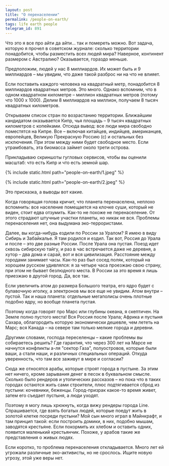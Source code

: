 ```yaml
---
layout: post
title: "О перенаселении"
permalink: /people-on-earth/
tags: life earth people
telegram_id: 891
---
```


Что это я все про айти да айти… так и помереть можно. Вот задача, которую я
прочел в советском журнале: сколько территории понадобится, чтобы разместить
всех людей мира? Наверное, континент размером с Австралию? Оказывается, гораздо
меньше.

Предположим, людей у нас 8 миллиардов. Их может быть и 9 миллиардов – мы увидим,
что даже такой разброс ни на что не влияет.

Если поставить каждого человека на квадратный метр, понадобится 8 миллиардов
квадратных метров. Это много. Однако вспомним, что в одном квадратном километре
– миллион квадратных метров (потому что 1000 х 1000). Делим 8 миллиардов на
миллион, получаем 8 тысяч квадратных километров.

Открываем список стран по возрастанию территории. Ближайшим кандидатом
оказывается Кипр, чья площадь – 9 тысяч квадратных километров с
копейками. Отсюда вывод: все люди мира свободно поместятся на Кипре. Все –
включая китайцев, индийцев, американцев, европейцев, Великую Прекрасную Россию
(с) и остальных без исключения. При этом между ними будет свободное место. Если
утрамбовать, эта биомасса займет около трети острова.

Прикладываю скриншоты гугловых сервисов, чтобы вы оценили масштаб: что есть Кипр
и что есть земной шар.

{% include static.html path="people-on-earth/1.jpeg" %}

{% include static.html path="people-on-earth/2.jpeg" %}

Это присказка, а выводы вот какие.

Когда говорящая голова кричит, что планета перенаселена, неплохо вспомнить: все
население помещается на клочке суши, который не виден, стоит едва
отзумить. Как-то не похоже не перенаселение. От этого страдают штучные участки
планеты, но никак не вся. Проблемы перенаселения нет, она выдумана
эко-террористами.

Далее, вы когда-нибудь ездили по России за Уралом? Я имею в виду Сибирь и
Забайкалье. Я там родился и ездил. Так вот, Россия до Урала и после – это две
разные России. После Урала она пустая. Поезд идет сквозь сибирскую тайгу, и раз
в час встречается даже не деревня, а хутор – два дома и сарай, вот и вся
цивилизация. Расстояние между городами занимает часы. Как-то раз был сосед
поляк, который на хорошем русском удивлялся: я за четыре часа проезжаю свою
страну, при этом не бывает безлюдного места. В России за это время я лишь
приезжаю в другой город. Да, все так.

Если увеличить атом до размера Большого театра, его ядро будет с булавочную
иголку, а электронов мы все еще не увидим. Атом внутри – пустой. Так и наша
планета: отдельные мегаполисы очень плотные подобно ядру, но вообще планета
пустая.

Поэтому когда говорят про Марс или глубины океана, я скептичен. На Земле полно
пустого места! Вся Россия после Урала; Африка и пустыня Сахара, облагородить
которую экономически дешевле, чем лететь на Марс; вся Канада – на севере там
только мелкие города и деревни.

Другими словами, господа переселенцы – какие проблемы вы собираетесь решить? Где
гарантия, что через 300 лет на Марсе не начнутся конфликты а-ля "сектор Газа",
полуостровов, которые были ваши, а стали наши, и различных специальных
операций. Откуда уверенность, что там все заживут в мире и согласии?

Сюда же относятся арабы, которые строят города в пустыне. За этим нет ничего,
кроме зарывания денег в песок в буквальном смысле. Сколько было рендеров и
утопических рассказов – но пока что в таких городах остаются жить сами
строители, плюс подтягивается сброд из пустыни: кочевники,
беженцы. Город-призрак какое-то время живет, затем его съедает пустыня, а люди
уходят.

Поэтому я могу лишь хрюкнуть, когда вижу рендеры города Line. Спрашивается, где
взять богатых людей, которые поедут жить в золотой клетке посреди пустыни? Мой
сын много играл в Майнкрафт, и там принцип такой: если построить домики, в них,
подобно мышам, заводятся крестьяне. Если покормить их хлебом и оставить одних,
появится маленький крестьянчик. Похоже, у арабов такие же представления о живых
людях.

Если коротко, то проблема перенаселения откладывается. Много лет ей угрожали
различные эко-активисты, но не срослось. Ищите новую угрозу, этой уже веры нет.
